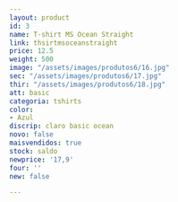 ```yaml
---
layout: product
id: 3
name: T-shirt MS Ocean Straight
link: thsirtmsoceanstraight
price: 12.5
weight: 500
image: "/assets/images/produtos6/16.jpg"
sec: "/assets/images/produtos6/17.jpg"
thir: "/assets/images/produtos6/18.jpg"
att: basic
categoria: tshirts
color:
- Azul
discrip: claro basic ocean
novo: false
maisvendidos: true
stock: saldo
newprice: '17,9'
four: ''
new: false

---
```

